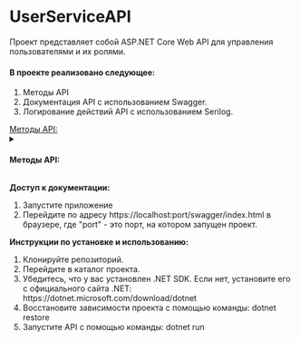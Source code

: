 # UserServiceAPI

Проект представляет собой ASP.NET Core Web API для управления пользователями и их ролями. 
<h4>В проекте реализовано следующее:</h4> 
<ol>
  <li>Методы API</li>
  <li>Документация API с использованием Swagger.</li>
  <li>Логирование действий API с использованием Serilog.</li> 
</ol>
<a href="https://github.com/VGTAx/UserServiceAPI#%D0%BC%D0%B5%D1%82%D0%BE%D0%B4%D1%8B-api">Методы API:</a>
<details>
<summary><h4><a name="методы-api">Методы API:</a></h4></summary>
<ol>
  <li><b>Получение списка всех пользователей:</b>
      <ul>
        <li>HTTP метод: GET</li>
        <li>Путь: /api/UserService/GetUsers</li>
        <li>Описание: Метод позволяет получить список всех пользователей, настроенный для поддержки пагинации, сортировки и фильтрации по разным атрибутам.</li>
      </ul>
  </li>
  <li><b>Получение пользователя по Id:</b>
      <ul>
        <li>HTTP метод: GET</li>
        <li>Путь: /api/UserService/GetUser</li>
        <li>Описание: Метод позволяет получить информацию о пользователе по его уникальному идентификатору (Id) вместе со списком его ролей.</li>
      </ul>
  </li>
  <li><b>Создание нового пользователя:</b>
      <ul>
        <li>HTTP метод:  POST</li>
        <li>Путь: /api/UserService/CreateUser</li>
        <li>Описание: Метод позволяет создать нового пользователя с заданными атрибутами.</li>
      </ul>
  </li>
  <li><b>Обновление информации о пользователе:</b>
      <ul>
        <li>HTTP метод:  POST</li>
        <li>Путь: /api/UserService/EditUser</li>
        <li>Описание: Метод позволяет обновить информацию о пользователе.</li>
      </ul>
  </li>
  <li><b>Изменение ролей пользователя:</b>
      <ul>
        <li>HTTP метод:  POST</li>
        <li>Путь: /api/UserService/ChangeUserRoles</li>
        <li>Описание: Метод позволяет изменить список ролей пользователя</li>
      </ul>
  </li>
  <li><b>Изменение ролей пользователя:</b>
      <ul>
        <li>HTTP метод:  DELETE</li>
        <li>Путь: /api/UserService/ChangeUserRoles</li>
        <li>Описание: Метод позволяет удалить пользователя по его уникальному идентификатору (Id).</li>
      </ul>
  </li>  
</ol>
</details>

**Доступ к документации:**
<ol>
  <li>Запустите приложение</li>
  <li>Перейдите по адресу https://localhost:port/swagger/index.html в браузере, где "port" - это порт, на котором запущен проект.</li>
</ol>

<b>Инструкции по установке и использованию:</b>
<ol>
  <li>Клонируйте репозиторий.</li>
  <li>Перейдите в каталог проекта.</li>
  <li>Убедитесь, что у вас установлен .NET SDK. Если нет, установите его с официального сайта .NET: https://dotnet.microsoft.com/download/dotnet</li>
  <li>Восстановите зависимости проекта с помощью команды: dotnet restore</li>
  <li>Запустите API с помощью команды:  dotnet run</li>  
</ol>
